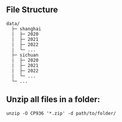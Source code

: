 ## File Structure
```
data/
  ├─ shanghai
  |  ├─ 2020
  |  ├─ 2021
  |  ├─ 2022
  |  └─ ...
  ├─ sichuan 
  |  ├─ 2020
  |  ├─ 2021
  |  ├─ 2022
  |  └─ ...
  └─ ...
```

## Unzip all files in a folder:
```
unzip -O CP936 '*.zip' -d path/to/folder/
```
